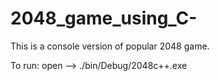 # 2048_game_using_C-
This is a console version of popular 2048 game.  




To run:
open --> ./bin/Debug/2048c++.exe
